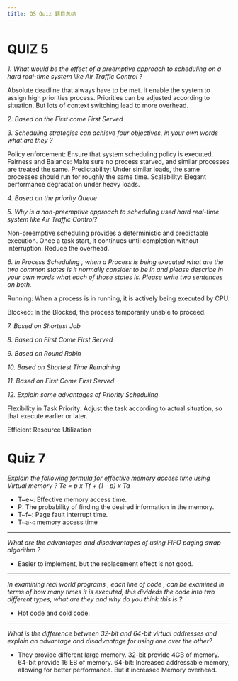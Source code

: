 ```yaml
---
title: OS Quiz 题目总结
---
```


# QUIZ 5

*1. What would be the  effect of a  preemptive approach to scheduling  on a hard real-time system like Air Traffic Control ?* 

Absolute deadline that always have to be met. It enable the system to assign high priorities process. Priorities can be adjusted according to situation. But lots of context switching lead to more overhead.

*2. Based on the First come First Served*

*3. Scheduling strategies can achieve four objectives, in your own words what are they ?* 

Policy enforcement: Ensure that system scheduling policy is executed. Fairness and Balance: Make sure no process starved, and similar processes are treated the same. Predictability: Under similar loads, the same processes should run for roughly the same time. Scalability: Elegant performance degradation under heavy loads. 

*4. Based on the priority Queue*

*5. Why is a non-preemptive approach to scheduling used hard real-time system like Air Traffic Control?*

Non-preemptive scheduling provides a deterministic and predictable execution. Once a task start, it continues until completion without interruption. Reduce the overhead.

*6. In Process Scheduling , when a Process is being executed what are the two common states is it normally consider to be in and please describe in your own words what each of those states is. Please write two sentences on both.*

Running: When a process is in running, it is actively being executed by CPU.

Blocked: In the Blocked, the process temporarily unable to proceed.

*7. Based on Shortest Job*

*8. Based on First Come First Served*

*9. Based on Round Robin*

*10. Based on Shortest Time Remaining*

*11. Based on First Come First Served*

*12. Explain some advantages of Priority Scheduling*

Flexibility in Task Priority: Adjust the task according to actual situation, so that execute earlier or later.

Efficient Resource Utilization

# Quiz 7

*Explain the following formula for effective memory access time using Virtual memory ? Te = p x Tf + (1 – p) x Ta*

- T~e~: Effective memory access time.
- P: The probability of finding the desired information in the memory.
- T~f~: Page fault interrupt time.
- T~a~: memory access time

----

*What are the advantages and disadvantages of using FIFO paging swap algorithm ?*

- Easier to implement, but the replacement effect is not good.

---

*In examining real world programs , each line of code , can be examined in terms of how many times it is executed, this divideds the code into two different types, what are they and why do you think this is ?*

- Hot code and cold code.

---

*What is the difference between 32-bit and 64-bit virtual addresses and explain an advantage and disadvantage for using one over the other?*

- They provide different large memory. 32-bit provide 4GB of memory. 64-bit provide 16 EB of memory.
  64-bit: Increased addressable memory, allowing for better performance. But it increased Memory overhead.

